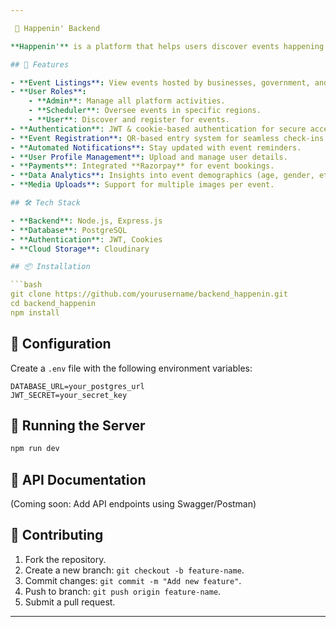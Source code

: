 ```yaml
---

 📅 Happenin' Backend

**Happenin'** is a platform that helps users discover events happening around them. This repository contains the backend implementation, providing APIs for event management, user authentication, and payments.

## 🚀 Features

- **Event Listings**: View events hosted by businesses, government, and public initiatives.
- **User Roles**:
    - **Admin**: Manage all platform activities.
    - **Scheduler**: Oversee events in specific regions.
    - **User**: Discover and register for events.
- **Authentication**: JWT & cookie-based authentication for secure access.
- **Event Registration**: QR-based entry system for seamless check-ins.
- **Automated Notifications**: Stay updated with event reminders.
- **User Profile Management**: Upload and manage user details.
- **Payments**: Integrated **Razorpay** for event bookings.
- **Data Analytics**: Insights into event demographics (age, gender, etc.).
- **Media Uploads**: Support for multiple images per event.

## 🛠️ Tech Stack

- **Backend**: Node.js, Express.js
- **Database**: PostgreSQL
- **Authentication**: JWT, Cookies
- **Cloud Storage**: Cloudinary

## 📦 Installation

```bash
git clone https://github.com/yourusername/backend_happenin.git
cd backend_happenin
npm install
```

## 🔧 Configuration

Create a `.env` file with the following environment variables:

```env
DATABASE_URL=your_postgres_url
JWT_SECRET=your_secret_key
```

## 🚀 Running the Server

```bash
npm run dev
```

## 📖 API Documentation

(Coming soon: Add API endpoints using Swagger/Postman)

## 🤝 Contributing

1. Fork the repository.
2. Create a new branch: `git checkout -b feature-name`.
3. Commit changes: `git commit -m "Add new feature"`.
4. Push to branch: `git push origin feature-name`.
5. Submit a pull request.


---
```


